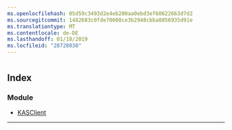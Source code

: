 ```yaml
---
ms.openlocfilehash: 05d59c3493d2e4eb200aa0ebd3ef60622663d7d2
ms.sourcegitcommit: 1482683c0fde70600ce3b2948cbba8856935d91e
ms.translationtype: MT
ms.contentlocale: de-DE
ms.lasthandoff: 01/18/2019
ms.locfileid: "28728038"
---
```


#  

## <a name="index"></a>Index

### <a name="modules"></a>Module

* [KASClient](modules/kasclient.md)

---

